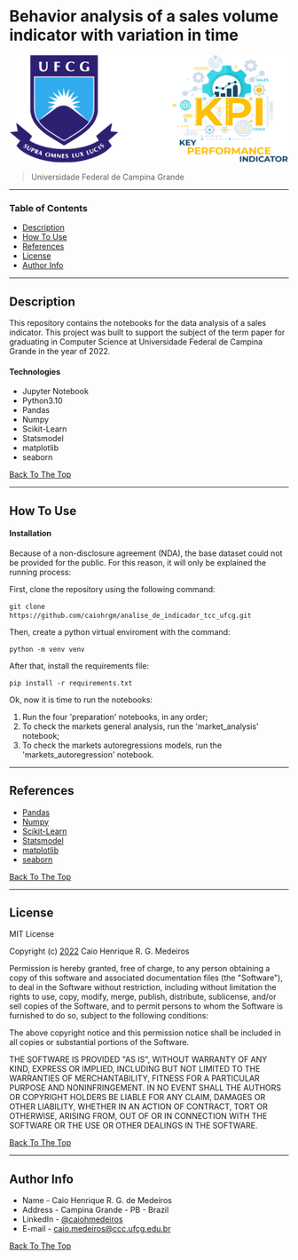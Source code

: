 # Behavior analysis of a sales volume indicator with variation in time


![Project Image](logo_tcc.png)

> Universidade Federal de Campina Grande

---

### Table of Contents

- [Description](#description)
- [How To Use](#how-to-use)
- [References](#references)
- [License](#license)
- [Author Info](#author-info)

---

## Description

This repository contains the notebooks for the data analysis of a sales indicator. This project was built to support the subject of the term paper for graduating in Computer Science at Universidade Federal de Campina Grande in the year of 2022.

#### Technologies

- Jupyter Notebook
- Python3.10
- Pandas
- Numpy
- Scikit-Learn
- Statsmodel
- matplotlib
- seaborn

[Back To The Top](#read-me-template)

---

## How To Use

#### Installation

Because of a non-disclosure agreement (NDA), the base dataset could not be provided for the public. For this reason, it will only be explained the running process:

First, clone the repository using the following command:

```console
git clone https://github.com/caiohrgm/analise_de_indicador_tcc_ufcg.git
```
Then, create a python virtual enviroment with the command:

```console
python -m venv venv
```
After that, install the requirements file:
```console
pip install -r requirements.txt
```
Ok, now it is time to run the notebooks:

1. Run the four 'preparation' notebooks, in any order;
2. To check the markets general analysis, run the 'market_analysis' notebook;
3. To check the markets autoregressions models, run the 'markets_autoregression' notebook.

---

## References

- [Pandas](https://pandas.pydata.org/pandas-docs/stable/index.html) 
- [Numpy](https://numpy.org/)
- [Scikit-Learn](https://scikit-learn.org/stable/)
- [Statsmodel](https://www.statsmodels.org/stable/index.html)
- [matplotlib](https://matplotlib.org/stable/index.html)
- [seaborn](https://seaborn.pydata.org/index.html)

[Back To The Top](#read-me-template)

---

## License

MIT License

Copyright (c) [2022](LICENSE) Caio Henrique R. G. Medeiros

Permission is hereby granted, free of charge, to any person obtaining a copy
of this software and associated documentation files (the "Software"), to deal
in the Software without restriction, including without limitation the rights
to use, copy, modify, merge, publish, distribute, sublicense, and/or sell
copies of the Software, and to permit persons to whom the Software is
furnished to do so, subject to the following conditions:

The above copyright notice and this permission notice shall be included in all
copies or substantial portions of the Software.

THE SOFTWARE IS PROVIDED "AS IS", WITHOUT WARRANTY OF ANY KIND, EXPRESS OR
IMPLIED, INCLUDING BUT NOT LIMITED TO THE WARRANTIES OF MERCHANTABILITY,
FITNESS FOR A PARTICULAR PURPOSE AND NONINFRINGEMENT. IN NO EVENT SHALL THE
AUTHORS OR COPYRIGHT HOLDERS BE LIABLE FOR ANY CLAIM, DAMAGES OR OTHER
LIABILITY, WHETHER IN AN ACTION OF CONTRACT, TORT OR OTHERWISE, ARISING FROM,
OUT OF OR IN CONNECTION WITH THE SOFTWARE OR THE USE OR OTHER DEALINGS IN THE
SOFTWARE.

[Back To The Top](#read-me-template)

---

## Author Info

- Name - Caio Henrique R. G. de Medeiros
- Address - Campina Grande - PB - Brazil
- LinkedIn - [@caiohmedeiros](https://www.linkedin.com/in/caiohmedeiros/)
- E-mail - caio.medeiros@ccc.ufcg.edu.br

[Back To The Top](#read-me-template)
